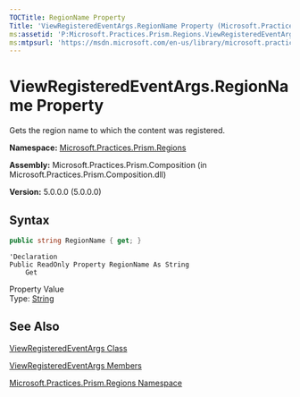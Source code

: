 ```yaml
---
TOCTitle: RegionName Property
Title: 'ViewRegisteredEventArgs.RegionName Property (Microsoft.Practices.Prism.Regions)'
ms:assetid: 'P:Microsoft.Practices.Prism.Regions.ViewRegisteredEventArgs.RegionName'
ms:mtpsurl: 'https://msdn.microsoft.com/en-us/library/microsoft.practices.prism.regions.viewregisteredeventargs.regionname(v=pandp.50)'
---
```


# ViewRegisteredEventArgs.RegionName Property

Gets the region name to which the content was registered.

**Namespace:** [Microsoft.Practices.Prism.Regions](https://msdn.microsoft.com/en-us/library/microsoft.practices.prism.regions(v=pandp.50))

**Assembly:** Microsoft.Practices.Prism.Composition (in Microsoft.Practices.Prism.Composition.dll)

**Version:** 5.0.0.0 (5.0.0.0)

## Syntax

```C#
public string RegionName { get; }
```

```VB
'Declaration
Public ReadOnly Property RegionName As String
	Get
```

Property Value<br/>
Type: [String](http://msdn.microsoft.com/en-us/library/s1wwdcbf)

## See Also

[ViewRegisteredEventArgs Class](https://msdn.microsoft.com/en-us/library/microsoft.practices.prism.regions.viewregisteredeventargs(v=pandp.50))

[ViewRegisteredEventArgs Members](https://msdn.microsoft.com/en-us/library/microsoft.practices.prism.regions.viewregisteredeventargs_members(v=pandp.50))

[Microsoft.Practices.Prism.Regions Namespace](https://msdn.microsoft.com/en-us/library/microsoft.practices.prism.regions(v=pandp.50))